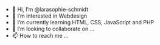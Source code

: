 - 👋 Hi, I’m @larasophie-schmidt
- 👀 I’m interested in Webdesign
- 🌱 I’m currently learning HTML, CSS, JavaScript and PHP
- 💞️ I’m looking to collaborate on ...
- 📫 How to reach me ...

<!---
larasophie-schmidt/larasophie-schmidt is a ✨ special ✨ repository because its `README.md` (this file) appears on your GitHub profile.
You can click the Preview link to take a look at your changes.
--->
